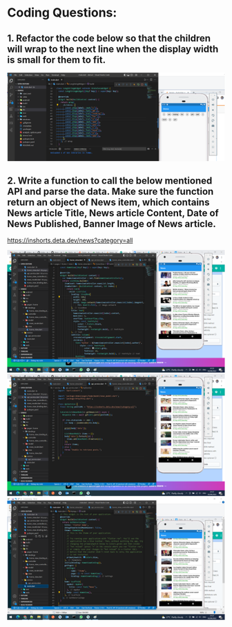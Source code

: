 
# Coding Questions:

## 1. Refactor the code below so that the children will wrap to the next line when the display width is small for them to fit.


<picture>
  <source media="(prefers-color-scheme: dark)" srcset="wrap%20to%20next%20line.png">
  <source media="(prefers-color-scheme: light)" srcset="wrap%20to%20next%20line.png">
  <img alt="Shows an illustrated sun in light color mode and a moon with stars in dark color mode." src="wrap%20to%20next%20line.png">
</picture>


## 2. Write a function to call the below mentioned API and parse the data. Make sure the function return an object of News item, which contains News article Title, News article Content, Date of News Published, Banner Image of News article.
https://inshorts.deta.dev/news?category=all


<picture>
  <source media="(prefers-color-scheme: dark)" srcset="news1.png">
  <source media="(prefers-color-scheme: light)" srcset="news1.png">
  <img alt="Shows an illustrated sun in light color mode and a moon with stars in dark color mode." src="news1.png">
</picture>

<picture>
  <source media="(prefers-color-scheme: dark)" srcset="news2.png">
  <source media="(prefers-color-scheme: light)" srcset="news2.png">
  <img alt="Shows an illustrated sun in light color mode and a moon with stars in dark color mode." src="news2.png">
</picture>

<picture>
  <source media="(prefers-color-scheme: dark)" srcset="news3.png">
  <source media="(prefers-color-scheme: light)" srcset="news3.png">
  <img alt="Shows an illustrated sun in light color mode and a moon with stars in dark color mode." src="news3.png">
</picture>

